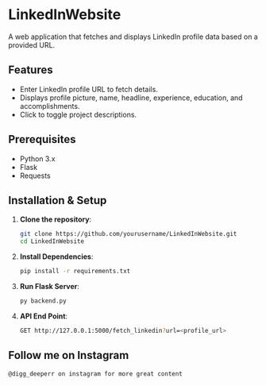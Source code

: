 # LinkedInWebsite

A web application that fetches and displays LinkedIn profile data based on a provided URL.

## Features

- Enter LinkedIn profile URL to fetch details.
- Displays profile picture, name, headline, experience, education, and accomplishments.
- Click to toggle project descriptions.

## Prerequisites

- Python 3.x
- Flask
- Requests

## Installation & Setup

1. **Clone the repository**:

   ```sh
   git clone https://github.com/yourusername/LinkedInWebsite.git
   cd LinkedInWebsite
2. **Install Dependencies**:

    ```sh
    pip install -r requirements.txt
3. **Run Flask Server**:

    ```sh
    py backend.py
4. **API End Point**:

    ```sh
    GET http://127.0.0.1:5000/fetch_linkedin?url=<profile_url>
## Follow me on Instagram 

    @digg_deeperr on instagram for more great content

